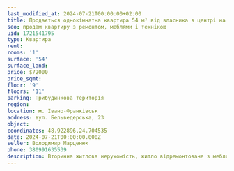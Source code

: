 ```yaml
---
last_modified_at: 2024-07-21T00:00:00+02:00
title: Продається однокімнатна квартира 54 м² від власника в центрі на Бельведерській
seo: продам квартиру з ремонтом, меблями і технікою
uid: 1721541795
type: Квартира
rent:
rooms: '1'
surface: '54'
surface_land:
price: $72000
price_sqmt:
floor: '9'
floors: '11'
parking: Прибудинкова територія
region:
location: м. Івано-Франківськ
address: вул. Бельведерська, 23
object:
coordinates: 48.922896,24.704535
date: 2024-07-21T00:00:00.000Z
seller: Володимир Марценюк
phone: 380991635539
description: Вторинна житлова нерухомість, житло відремонтоване з меблями і технікою, придатне і готове для проживання
---
```

